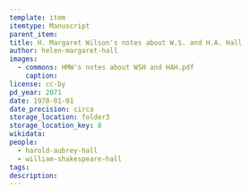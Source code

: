 ```yaml
---
template: item
itemtype: Manuscript
parent_item: 
title: H. Margaret Wilson's notes about W.S. and H.A. Hall
author: helen-margaret-hall
images:
  - commons: HMW's notes about WSH and HAH.pdf
    caption: 
license: cc-by
pd_year: 2071
date: 1970-01-01
date_precision: circa
storage_location: folder3
storage_location_key: 8
wikidata: 
people:
  - harold-aubrey-hall
  - william-shakespeare-hall
tags:
description: 
---
```

